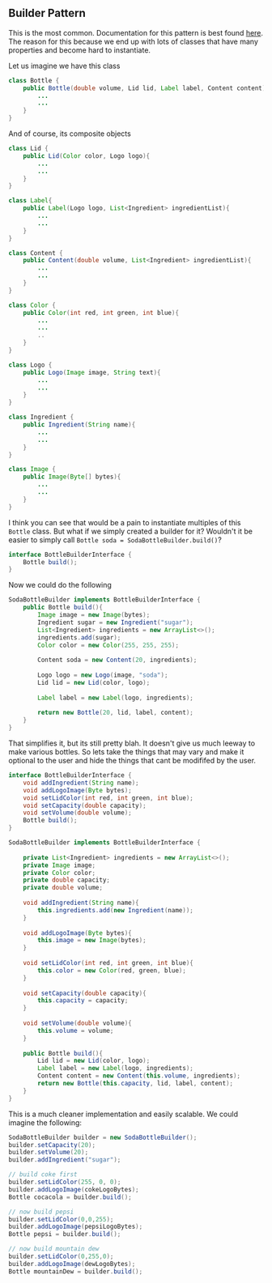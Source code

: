 ## Builder Pattern
This is the most common. Documentation for this pattern is best found [here](https://www.tutorialspoint.com/design_pattern/builder_pattern.htm). The reason for this because we end up with lots of classes that have many properties and become hard to instantiate. 

Let us imagine we have this class

```java
class Bottle {
	public Bottle(double volume, Lid lid, Label label, Content content){
		...
		...
	}
}
```

And of course, its composite objects

```java
class Lid {
	public Lid(Color color, Logo logo){
		...
		...
	}
}

class Label{
	public Label(Logo logo, List<Ingredient> ingredientList){
		...
		...
	}
}

class Content {
	public Content(double volume, List<Ingredient> ingredientList){
		...
		...
	}
}

class Color {
	public Color(int red, int green, int blue){
		...
		...
		..
	}
}

class Logo {
	public Logo(Image image, String text){
		...
		...
	}
}

class Ingredient {
	public Ingredient(String name){
		...
		...
	}
}

class Image {
	public Image(Byte[] bytes){
		...
		...
	}
}

```

I think you can see that would be a pain to instantiate multiples of this `Bottle` class. But what if we simply created a builder for it? Wouldn't it be easier to simply call `Bottle soda = SodaBottleBuilder.build()`?


```java
interface BottleBuilderInterface {
	Bottle build();
}
```

Now we could do the following

```java
SodaBottleBuilder implements BottleBuilderInterface {
	public Bottle build(){
		Image image = new Image(bytes);
		Ingredient sugar = new Ingredient("sugar");
		List<Ingredient> ingredients = new ArrayList<>();
		ingredients.add(sugar);
		Color color = new Color(255, 255, 255);
		
		Content soda = new Content(20, ingredients);
		
		Logo logo = new Logo(image, "soda");
		Lid lid = new Lid(color, logo);
		
		Label label = new Label(logo, ingredients);
		
		return new Bottle(20, lid, label, content);
	}
}
```
That simplifies it, but its still pretty blah. It doesn't give us much leeway to make various bottles. So lets take 
the things that may vary and make it optional to the user and hide the things that cant be modififed by the user.

```java
interface BottleBuilderInterface {
	void addIngredient(String name);
	void addLogoImage(Byte bytes);
	void setLidColor(int red, int green, int blue);
	void setCapacity(double capacity);
	void setVolume(double volume);
	Bottle build();
}

SodaBottleBuilder implements BottleBuilderInterface {
	
	private List<Ingredient> ingredients = new ArrayList<>();
	private Image image;
	private Color color;
	private double capacity;
	private double volume;
	
	void addIngredient(String name){
		this.ingredients.add(new Ingredient(name));
	}
	
	void addLogoImage(Byte bytes){
		this.image = new Image(bytes);
	}
	
	void setLidColor(int red, int green, int blue){
		this.color = new Color(red, green, blue);
	}
	
	void setCapacity(double capacity){
		this.capacity = capacity;
	}
	
	void setVolume(double volume){
		this.volume = volume;
	}
	
	public Bottle build(){
		Lid lid = new Lid(color, logo);
		Label label = new Label(logo, ingredients);
		Content content = new Content(this.volume, ingredients);
		return new Bottle(this.capacity, lid, label, content);
	}
}
```

This is a much cleaner implementation and easily scalable. We could imagine the following:

```java
SodaBottleBuilder builder = new SodaBottleBuilder();
builder.setCapacity(20);
builder.setVolume(20);
builder.addIngredient("sugar");

// build coke first
builder.setLidColor(255, 0, 0);
builder.addLogoImage(cokeLogoBytes);
Bottle cocacola = builder.build();

// now build pepsi
builder.setLidColor(0,0,255);
builder.addLogoImage(pepsiLogoBytes);
Bottle pepsi = builder.build();

// now build mountain dew
builder.setLidColor(0,255,0);
builder.addLogoImage(dewLogoBytes);
Bottle mountainDew = builder.build();
```